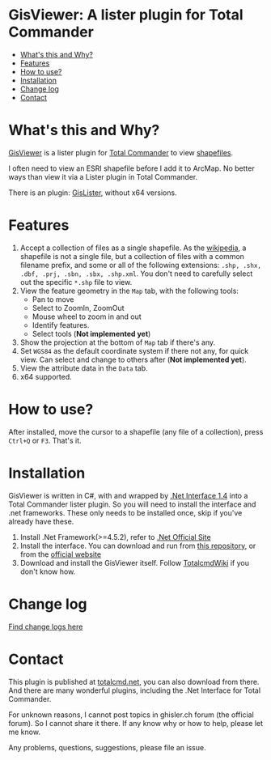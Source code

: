 # GisViewer: A lister plugin for Total Commander
<!-- TOC depthFrom:1 depthTo:6 withLinks:1 updateOnSave:1 orderedList:0 -->

- [What's this and Why?](#whats-this-and-why)
- [Features](#features)
- [How to use?](#how-to-use)
- [Installation](#installation)
- [Change log](#change-log)
- [Contact](#contact)

<!-- /TOC -->

# What's this and Why?

[GisViewer](https://github.com/gepcel/GisViewer) is a lister plugin for [Total Commander](https://www.ghisler.com/) to view [shapefiles](https://en.wikipedia.org/wiki/Shapefile).

I often need to view an ESRI shapefile before I add it to ArcMap. No better ways than view it via a Lister plugin in Total Commander.

There is an plugin: [GisLister](https://totalcmd.net/plugring/GisLister.html), without x64 versions.

# Features

1. Accept a collection of files as a single shapefile. As the [wikipedia](https://en.wikipedia.org/wiki/Shapefile), a shapefile is not a single file, but a collection of files with a common filename prefix, and some or all of the following extensions: `.shp, .shx, .dbf, .prj, .sbn, .sbx, .shp.xml`. You don't need to carefully select out the specific `*.shp` file to view.
2. View the feature geometry in the `Map` tab, with the following tools:
    * Pan to move
    * Select to ZoomIn, ZoomOut
    * Mouse wheel to zoom in and out
    * Identify features.
    * Select tools (**Not implemented yet**)
3. Show the projection at the bottom of `Map` tab if there's any.
4. Set `WGS84` as the default coordinate system if there not any, for quick view. Can select and change to others after (**Not implemented yet**).
5. View the attribute data in the `Data` tab.
6. x64 supported.

# How to use?

After installed, move the cursor to a shapefile (any file of a collection), press `Ctrl+Q` or `F3`. That's it.

# Installation

GisViewer is written in C#, with and wrapped by [.Net Interface 1.4](https://sourceforge.net/projects/tcdotnetinterface/) into a Total Commander lister plugin. So you will need to install the interface and .net frameworks. These only needs to be installed once, skip if you've already have these.

1. Install .Net Framework(>=4.5.2), refer to [.Net Official Site](https://www.microsoft.com/net)
2. Install the interface. You can download and run from [this repository](https://github.com/gepcel/GisViewer/blob/master/TcPluginSetup.msi), or from the [official website](https://sourceforge.net/projects/tcdotnetinterface/)
3. Download and install the GisViewer itself. Follow [TotalcmdWiki](http://www.ghisler.ch/wiki/index.php?title=Plugin#Plugin_installation) if you don't know how.

# Change log

[Find change logs here](https://github.com/gepcel/GisViewer/blob/master/changelog.md)

# Contact

This plugin is published at [totalcmd.net](http://totalcmd.net/plugring/GisViewer.html), you can also download from there. And there are many wonderful plugins, including the .Net Interface for Total Commander.

For unknown reasons, I cannot post topics in ghisler.ch forum (the official forum). So I cannot share it there. If any know why or how to help, please let me know.

Any problems, questions, suggestions, please file an issue.
